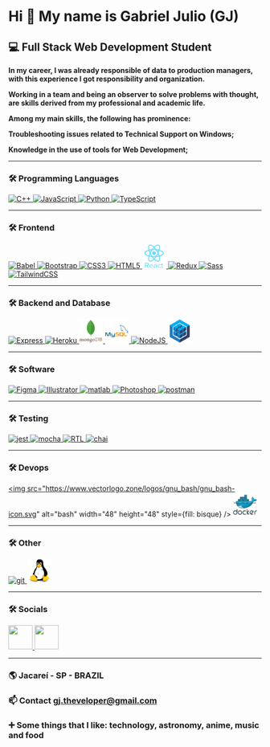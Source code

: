 # Hi 👋 My name is Gabriel Julio (GJ)

## 💻 Full Stack Web Development Student

**In my career, I was already responsible of data to production managers, with this experience I got responsibility and organization.**

**Working in a team and being an observer to solve problems with thought, are skills derived from my professional and academic life.**

**Among my main skills, the following has prominence:**

**Troubleshooting issues related to Technical Support on Windows;**

**Knowledge in the use of tools for Web Development;**

---

### 🛠 Programming Languages

<a
    href="https://docs.microsoft.com/en-us/cpp/?view=msvc-170"
    target="_blank"
    rel="noreferrer">
        <img
            src="https://raw.githubusercontent.com/danielcranney/readme-generator/main/public/icons/skills/cplusplus-colored.svg"
            width="48"
            height="48"
            alt="C++"
        />
</a>
<a
    href="https://developer.mozilla.org/en-US/docs/Web/JavaScript"
    target="_blank"
    rel="noreferrer">
        <img
            src="https://raw.githubusercontent.com/danielcranney/readme-generator/main/public/icons/skills/javascript-colored.svg"
            width="48"
            height="48"
            alt="JavaScript"
        />
</a>
<a
    href="https://www.python.org/"
    target="_blank"
    rel="noreferrer">
        <img
            src="https://raw.githubusercontent.com/danielcranney/readme-generator/main/public/icons/skills/python-colored.svg"
            width="48"
            height="48"
            alt="Python"
        />
</a>
<a
    href="https://www.typescriptlang.org/"
    target="_blank"
    rel="noreferrer">
        <img
            src="https://raw.githubusercontent.com/danielcranney/readme-generator/main/public/icons/skills/typescript-colored.svg"
            width="48"
            height="48"
            alt="TypeScript"
        />
</a>

---

### 🛠 Frontend
  
<a
    href="https://babeljs.io/"
    target="_blank"
    rel="noreferrer">
        <img
            src="https://raw.githubusercontent.com/danielcranney/readme-generator/main/public/icons/skills/babel-colored.svg"
            width="48"
            height="48"
            alt="Babel"
        />
</a>
<a
    href="https://getbootstrap.com/"
    target="_blank"
    rel="noreferrer">
        <img
            src="https://raw.githubusercontent.com/danielcranney/readme-generator/main/public/icons/skills/bootstrap-colored.svg"
            width="48"
            height="48"
            alt="Bootstrap"
        />
</a>
<a
    href="https://www.w3.org/TR/CSS/#css"
    target="_blank"
    rel="noreferrer">
        <img
            src="https://raw.githubusercontent.com/danielcranney/readme-generator/main/public/icons/skills/css3-colored.svg"
            width="48"
            height="48"
            alt="CSS3"
        />
</a>
<a
    href="https://developer.mozilla.org/en-US/docs/Glossary/HTML5"
    target="_blank"
    rel="noreferrer">
        <img
            src="https://raw.githubusercontent.com/danielcranney/readme-generator/main/public/icons/skills/html5-colored.svg"
            width="48"
            height="48"
            alt="HTML5"
        />
</a>
<a
    href="https://reactjs.org/"
    target="_blank"
    rel="noreferrer">
        <img
            src="https://raw.githubusercontent.com/devicons/devicon/master/icons/react/react-original-wordmark.svg"
            width="48"
            height="48"
            alt="React"
        />
</a>
<a
    href="https://redux.js.org/"
    target="_blank"
    rel="noreferrer">
        <img
            src="https://raw.githubusercontent.com/danielcranney/readme-generator/main/public/icons/skills/redux-colored.svg"
            width="48"
            height="48"
            alt="Redux"
        />
</a>
<a
    href="https://sass-lang.com/"
    target="_blank"
    rel="noreferrer">
        <img
            src="https://raw.githubusercontent.com/danielcranney/readme-generator/main/public/icons/skills/sass-colored.svg"
            width="48"
            height="48"
            alt="Sass"
        />
</a>
<a
    href="https://tailwindcss.com/"
    target="_blank"
    rel="noreferrer">
        <img
            src="https://raw.githubusercontent.com/danielcranney/readme-generator/main/public/icons/skills/tailwindcss-colored.svg"
            width="48"
            height="48"
            alt="TailwindCSS"
        />
</a>

---

### 🛠 Backend and Database
  
<a
    href="https://expressjs.com/"
    target="_blank"
    rel="noreferrer">
        <img
            src="https://icongr.am/devicon/express-original.svg?size=128&color=79a08e"
            width="48"
            height="48"
            alt="Express"
        />
</a>
<a
    href="https://www.heroku.com/"
    target="_blank"
    rel="noreferrer">
        <img
            src="https://raw.githubusercontent.com/danielcranney/readme-generator/main/public/icons/skills/heroku-colored.svg"
            width="48"
            height="48"
            alt="Heroku"
        />
</a>
<a
    href="https://www.mongodb.com/"
    target="_blank"
    rel="noreferrer">
        <img
            src="https://raw.githubusercontent.com/devicons/devicon/master/icons/mongodb/mongodb-original-wordmark.svg"
            width="48"
            height="48"
            alt="MongoDB"
        />
</a>
<a
    href="https://www.mysql.com/"
    target="_blank"
    rel="noreferrer">
        <img
            src="https://raw.githubusercontent.com/devicons/devicon/master/icons/mysql/mysql-original-wordmark.svg"
            width="48"
            height="48"
            alt="MySQL"
        />
</a>
<a
    href="https://nodejs.org/en/"
    target="_blank"
    rel="noreferrer">
        <img
            src="https://raw.githubusercontent.com/danielcranney/readme-generator/main/public/icons/skills/nodejs-colored.svg"
            width="48"
            height="48"
            alt="NodeJS"
        />
</a>
<a
    href="https://sequelize.org/"
    target="_blank"
    rel="noreferrer">
        <img
            title="Sequelize"
            alt="Sequelize"
            height="48"
            width="48"
            src="https://raw.githubusercontent.com/devicons/devicon/master/icons/sequelize/sequelize-original.svg"
        />
</a>

---

### 🛠 Software
  
<a
    href="https://www.figma.com/"
    target="_blank"
    rel="noreferrer">
        <img
            src="https://raw.githubusercontent.com/danielcranney/readme-generator/main/public/icons/skills/figma-colored.svg"
            width="48"
            height="48"
            alt="Figma"
        />
</a>
<a
    href="https://www.adobe.com/uk/products/illustrator.html"
    target="_blank"
    rel="noreferrer">
        <img
            src="https://raw.githubusercontent.com/danielcranney/readme-generator/main/public/icons/skills/illustrator-colored.svg"
            width="48"
            height="48"
            alt="Illustrator"
        />
</a>
<a
    href="https://www.mathworks.com/"
    target="_blank"
    rel="noreferrer">
        <img
            src="https://upload.wikimedia.org/wikipedia/commons/2/21/Matlab_Logo.png"
            alt="matlab"
            width="48"
            height="48"
        />
</a>
<a
    href="https://www.adobe.com/uk/products/photoshop.html"
    target="_blank"
    rel="noreferrer">
        <img
            src="https://raw.githubusercontent.com/danielcranney/readme-generator/main/public/icons/skills/photoshop-colored.svg"
            width="48"
            height="48"
            alt="Photoshop"
        />
</a>
<a
    href="https://postman.com"
    target="_blank"
    rel="noreferrer">
        <img
            src="https://www.vectorlogo.zone/logos/getpostman/getpostman-icon.svg"
            alt="postman"
            width="48"
            height="48"
        />
</a>

---

### 🛠 Testing

<a
    href="https://jestjs.io"
    target="_blank"
    rel="noreferrer">
        <img
            src="https://www.vectorlogo.zone/logos/jestjsio/jestjsio-icon.svg"
            alt="jest"
            width="48"
            height="48"
        />
</a>
<a
    href="https://mochajs.org"
    target="_blank"
    rel="noreferrer">
        <img
            src="https://www.vectorlogo.zone/logos/mochajs/mochajs-icon.svg"
            alt="mocha"
            width="48"
            height="48"
        />
</a>
<a
    href="https://testing-library.com/"
    target="_blank"
    rel="noreferrer">
        <img
            src="https://testing-library.com/img/octopus-128x128.png"
            alt="RTL"
            width="48"
            height="48"
        />
</a>
<a
    href="https://www.chaijs.com"
    target="_blank"
    rel="noreferrer">
        <img
            src="https://www.chaijs.com/img/chai-logo-small.png"
            alt="chai"
            width="48"
            height="48"
        />
</a>

---

### 🛠 Devops
  
<a
    href="https://www.gnu.org/software/bash/"
    target="_blank"
    rel="noreferrer">
        <img
            src="https://www.vectorlogo.zone/logos/gnu_bash/gnu_bash-icon.svg"
            alt="bash"
            width="48"
            height="48"
            style={fill: bisque}
        />
</a>
<a
    href="https://www.docker.com/"
    target="_blank"
    rel="noreferrer">
        <img
            src="https://raw.githubusercontent.com/devicons/devicon/master/icons/docker/docker-original-wordmark.svg"
            alt="docker"
            width="48"
            height="48"
        />
</a>

---

### 🛠 Other
  
<a
    href="https://git-scm.com/"
    target="_blank"
    rel="noreferrer">
        <img
            src="https://www.vectorlogo.zone/logos/git-scm/git-scm-icon.svg"
            alt="git"
            width="48"
            height="48"
        />
</a>
<a
    href="https://www.linux.org/"
    target="_blank"
    rel="noreferrer">
        <img
            src="https://raw.githubusercontent.com/devicons/devicon/master/icons/linux/linux-original.svg"
            alt="linux"
            width="48"
            height="48"
        />
</a>

---

### 🛠 Socials

<a
    href="https://www.linkedin.com/in/gabrieljuliodefaria"
    target="_blank"
    rel="noreferrer">
        <img
            src="https://raw.githubusercontent.com/danielcranney/readme-generator/main/public/icons/socials/linkedin.svg"
            width="48"
            height="48"
        />
</a>
<a
    href="https://pt.stackoverflow.com/users/289106/gj-01126799"
    target="_blank"
    rel="noreferrer">
        <img
            src="https://raw.githubusercontent.com/danielcranney/readme-generator/main/public/icons/socials/stackoverflow.svg"
            width="48"
            height="48"
        />
</a>

---

### 🌎 Jacareí - SP - BRAZIL

### 📫 Contact [gj.theveloper@gmail.com](mailto:ggj.theveloper@gmail.com)

### ➕ Some things that I like: technology, astronomy, anime, music and food
